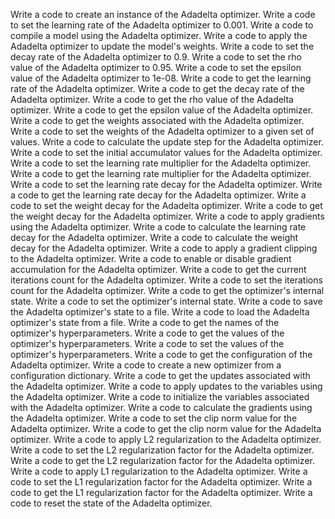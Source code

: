 Write a code to create an instance of the Adadelta optimizer.
Write a code to set the learning rate of the Adadelta optimizer to 0.001.
Write a code to compile a model using the Adadelta optimizer.
Write a code to apply the Adadelta optimizer to update the model's weights.
Write a code to set the decay rate of the Adadelta optimizer to 0.9.
Write a code to set the rho value of the Adadelta optimizer to 0.95.
Write a code to set the epsilon value of the Adadelta optimizer to 1e-08.
Write a code to get the learning rate of the Adadelta optimizer.
Write a code to get the decay rate of the Adadelta optimizer.
Write a code to get the rho value of the Adadelta optimizer.
Write a code to get the epsilon value of the Adadelta optimizer.
Write a code to get the weights associated with the Adadelta optimizer.
Write a code to set the weights of the Adadelta optimizer to a given set of values.
Write a code to calculate the update step for the Adadelta optimizer.
Write a code to set the initial accumulator values for the Adadelta optimizer.
Write a code to set the learning rate multiplier for the Adadelta optimizer.
Write a code to get the learning rate multiplier for the Adadelta optimizer.
Write a code to set the learning rate decay for the Adadelta optimizer.
Write a code to get the learning rate decay for the Adadelta optimizer.
Write a code to set the weight decay for the Adadelta optimizer.
Write a code to get the weight decay for the Adadelta optimizer.
Write a code to apply gradients using the Adadelta optimizer.
Write a code to calculate the learning rate decay for the Adadelta optimizer.
Write a code to calculate the weight decay for the Adadelta optimizer.
Write a code to apply a gradient clipping to the Adadelta optimizer.
Write a code to enable or disable gradient accumulation for the Adadelta optimizer.
Write a code to get the current iterations count for the Adadelta optimizer.
Write a code to set the iterations count for the Adadelta optimizer.
Write a code to get the optimizer's internal state.
Write a code to set the optimizer's internal state.
Write a code to save the Adadelta optimizer's state to a file.
Write a code to load the Adadelta optimizer's state from a file.
Write a code to get the names of the optimizer's hyperparameters.
Write a code to get the values of the optimizer's hyperparameters.
Write a code to set the values of the optimizer's hyperparameters.
Write a code to get the configuration of the Adadelta optimizer.
Write a code to create a new optimizer from a configuration dictionary.
Write a code to get the updates associated with the Adadelta optimizer.
Write a code to apply updates to the variables using the Adadelta optimizer.
Write a code to initialize the variables associated with the Adadelta optimizer.
Write a code to calculate the gradients using the Adadelta optimizer.
Write a code to set the clip norm value for the Adadelta optimizer.
Write a code to get the clip norm value for the Adadelta optimizer.
Write a code to apply L2 regularization to the Adadelta optimizer.
Write a code to set the L2 regularization factor for the Adadelta optimizer.
Write a code to get the L2 regularization factor for the Adadelta optimizer.
Write a code to apply L1 regularization to the Adadelta optimizer.
Write a code to set the L1 regularization factor for the Adadelta optimizer.
Write a code to get the L1 regularization factor for the Adadelta optimizer.
Write a code to reset the state of the Adadelta optimizer.